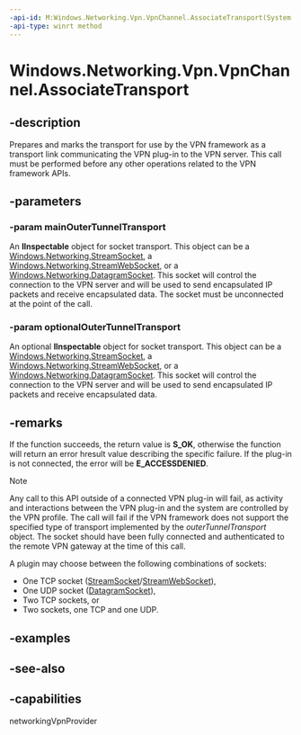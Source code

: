 ```yaml
---
-api-id: M:Windows.Networking.Vpn.VpnChannel.AssociateTransport(System.Object,System.Object)
-api-type: winrt method
---
```


<!-- Method syntax
public void AssociateTransport(System.Object mainOuterTunnelTransport, System.Object optionalOuterTunnelTransport)
-->

# Windows.Networking.Vpn.VpnChannel.AssociateTransport

## -description
Prepares and marks the transport for use by the VPN framework as a transport link communicating the VPN plug-in to the VPN server. This call must be performed before any other operations related to the VPN framework APIs.

## -parameters
### -param mainOuterTunnelTransport
An **IInspectable** object for socket transport. This object can be a [Windows.Networking.StreamSocket](../windows.networking.sockets/streamsocket.md), a [Windows.Networking.StreamWebSocket](../windows.networking.sockets/streamwebsocket.md), or a [Windows.Networking.DatagramSocket](../windows.networking.sockets/datagramsocket.md). This socket will control the connection to the VPN server and will be used to send encapsulated IP packets and receive encapsulated data. The socket must be unconnected at the point of the call.

### -param optionalOuterTunnelTransport
An optional **IInspectable** object for socket transport. This object can be a [Windows.Networking.StreamSocket](../windows.networking.sockets/streamsocket.md), a [Windows.Networking.StreamWebSocket](../windows.networking.sockets/streamwebsocket.md), or a [Windows.Networking.DatagramSocket](../windows.networking.sockets/datagramsocket.md). This socket will control the connection to the VPN server and will be used to send encapsulated IP packets and receive encapsulated data.

## -remarks
If the function succeeds, the return value is **S_OK**, otherwise the function will return an error hresult value describing the specific failure. If the plug-in is not connected, the error will be **E_ACCESSDENIED**.

> [!NOTE]
> Any call to this API outside of a connected VPN plug-in will fail, as activity and interactions between the VPN plug-in and the system are controlled by the VPN profile. The call will fail if the VPN framework does not support the specified type of transport implemented by the *outerTunnelTransport* object. The socket should have been fully connected and authenticated to the remote VPN gateway at the time of this call.

A plugin may choose between the following combinations of sockets: 
+ One TCP socket ([StreamSocket](../windows.networking.sockets/streamsocket.md)/[StreamWebSocket](../windows.networking.sockets/streamwebsocket.md)),
+ One UDP socket ([DatagramSocket](../windows.networking.sockets/datagramsocket.md)),
+ Two TCP sockets, or
+ Two sockets, one TCP and one UDP.

## -examples

## -see-also

## -capabilities
networkingVpnProvider
